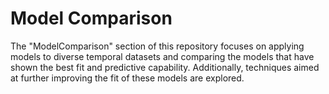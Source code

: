 # Model Comparison

The "ModelComparison" section of this repository focuses on applying models to diverse temporal datasets and comparing the models that have shown the best fit and predictive capability. Additionally, techniques aimed at further improving the fit of these models are explored.
